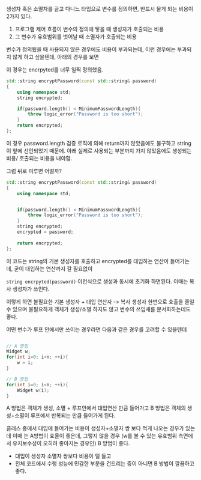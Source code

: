 
생성자 혹은 소멸자를 끌고 다니느 타입으로 변수를 정의하면, 반드시 물게 되는 비용이 2가지 있다.
1. 프로그램 제어 흐름이 변수의 정의에 닿을 때 생성자가 호출되는 비용
2. 그 변수가 유효범위를 벗어날 때 소멸자가 호출되는 비용

변수가 정의됬을 때 사용되지 않은 경우에도 비용이 부과되는데, 이런 경우에는 부과되지 않게 하고 싶을텐데, 아래의 경우를 보면

이 경우는 encrpyted를 너무 일찍 정의했음.
```c++
std::string encryptPassword(const std::string& password)
{
	using namespace std;
	string encrypted;

	if(password.length() < MinimumPasswordLength){
		throw logic_error("Password is too short");
	}
	return encrpyted;
};
```

이 경우 password.length 검증 로직에 의해 return까지 않았음에도 불구하고
string이 앞에 선언되었기 때문에. 아래 실제로 사용되는 부분까지 가지 않았음에도
생성되는 비용/ 호출되는 비용을 내야함.

그럼 뒤로 미루면 어떨까?

```c++
std::string encryptPassword(const std::string& password)
{
	using namespace std;


	if(password.length() < MinimumPasswordLength){
		throw logic_error("Password is too short");
	}
	string encrypted; 
	encrypted = password; 
	
	return encrpyted;
};
```

이 코드는  string의 기본 생성자를 호출하고 encrypted를 대입하는 연산이 들어가는데,
굳이 대입하는 연산까지 갈 필요없이

`string encrpyted(password)` 이런식으로 생성과 동시에 초기화 하면된다.
이때는 복사 생성자가 쓰인다.

이렇게 하면 불필요한 기본 생성자 + 대입 연산자 -> 복사 생성자 한번으로 호출을 줄일 수 있으며 불필요하게 객체가 생성/소멸 하지도 않고 변수의 쓰임새를 문서화하는데도 좋다.

어떤 변수가 루프 안에서만 쓰이는 경우라면 다음과 같은 경우를 고려할 수 있을텐데

```c++

// A 방법
Widget w;
for(int i=0; i<n; ++i){
	w = i;
}

// B 방법
for(int i=0; i<n; ++i){
	Widget w(i);
}
```

A 방법은 객체가 생성, 소멸 + 루프안에서 대입연산 만큼 들어가고
B 방법은 객체의 생성+소멸이 루프에서 반복되는 만큼 들어가게 된다.

클래스 중에서 대입에 들어가는 비용이 생성자+소멸자 쌍 보다 적게 나오는 경우가 있는데
이때 는 A방법이 효율이 좋은데, 그렇지 않을 경우 (w를 볼 수 있는 유효범위 측면에서 유지보수성이 오히려 좋아지는 경우인) B 방법이 좋다.

- 대입이 생성자 소멸자 쌍보다 비용이 덜 들고
- 전체 코드에서 수행 성능에 민감한 부분을 건드리는 중이 아니면 B 방법이 깔끔하고 좋다.
